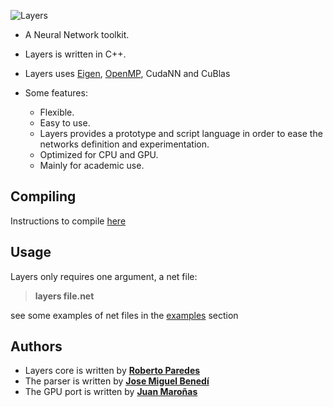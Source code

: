 ![Layers](./figs/layers.jpg)


* A Neural Network toolkit.


* Layers is written in C++. 


* Layers uses [Eigen](http://eigen.tuxfamily.org/index.php?title=Main_Page), [OpenMP](http://openmp.org/wp/), CudaNN and CuBlas

* Some features:
	* Flexible.
	* Easy to use. 
	* Layers provides a prototype and script language in order to ease the networks definition and experimentation. 
	* Optimized for CPU and GPU.
	* Mainly for academic use.
	
## Compiling

Instructions to compile [here](https://github.com/RParedesPalacios/Layers/src/readme.md)

## Usage

Layers only requires one argument, a net file:

> **layers file.net**

see some examples of net files in the [examples](https://github.com/RParedesPalacios/Layers/tree/master/examples) section
	
## Authors

* Layers core is written by [**Roberto Paredes**](http://users.dsic.upv.es/~rparedes/)
* The parser is written by [**Jose Miguel Benedí**](http://users.dsic.upv.es/~jbenedi/)
* The GPU port is written by [**Juan Maroñas**](http://github.com/jmaronas)




